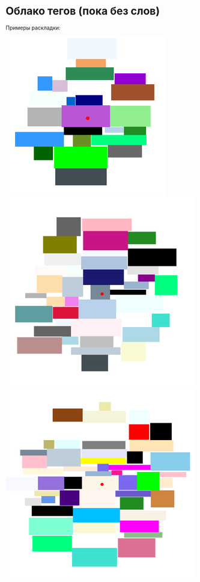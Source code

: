 ﻿# Облако тегов (пока без слов)

Примеры раскладки:

![24 words](https://raw.githubusercontent.com/Ollisteka/tdd/master/TagsCloudVisualization/Images/24.bmp)
![39 words](https://raw.githubusercontent.com/Ollisteka/tdd/master/TagsCloudVisualization/Images/39.bmp)
![52 words](https://raw.githubusercontent.com/Ollisteka/tdd/master/TagsCloudVisualization/Images/52.bmp)